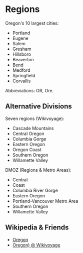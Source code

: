 
# Regions

Oregon's 10 largest cities:

- Portland
- Eugene
- Salem
- Gresham
- Hillsboro
- Beaverton
- Bend
- Medford
- Springfield
- Corvallis

Abbreviations: OR, Ore.


## Alternative Divisions

Seven regions (Wikivoyage):

- Cascade Mountains
- Central Oregon
- Columbia Gorge
- Eastern Oregon
- Oregon Coast
- Southern Oregon
- Willamette Valley

DMOZ (Regions & Metro Areas):

- Central
- Coast
- Columbia River Gorge
- Eastern Oregon
- Portland-Vancouver Metro Area
- Southern Oregon
- Willamette Valley


## Wikipedia & Friends

- [Oregon](http://en.wikipedia.org/wiki/Oregon)
- [Oregon) @ Wikivoyage](http://en.wikivoyage.org/wiki/Oregon)

